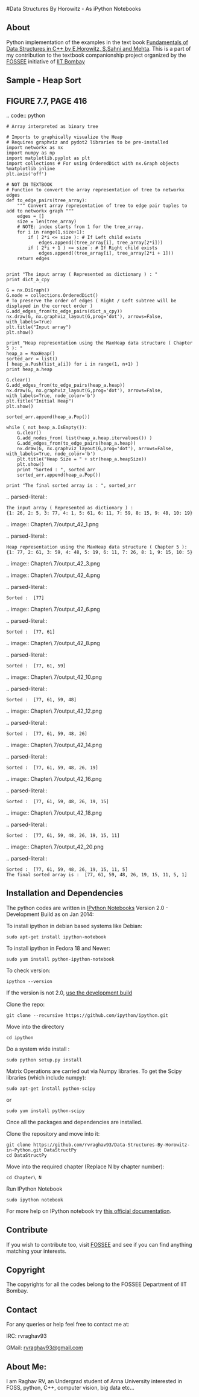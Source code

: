 #Data Structures By Horowitz - As iPython Notebooks

## About

Python implementation of the examples in the text book [Fundamentals of Data Structures in C++ by E.Horowitz, S.Sahni and Mehta](http://www.amazon.in/dp/8173716064/ref=cm_sw_r_tw_dp_P0I9sb188T11M).
This is a part of my contribution to the textbook companionship project organized by the [FOSSEE](http://python.fossee.in/) initiative of [IIT Bombay](https://www.iitb.ac.in/)

## Sample - Heap Sort

FIGURE 7.7, PAGE 416
--------------------

.. code:: python

    # Array interpreted as binary tree
    
    # Imports to graphically visualize the Heap
    # Requires graphviz and pydot2 libraries to be pre-installed
    import networkx as nx
    import numpy as np
    import matplotlib.pyplot as plt
    import collections # For using OrderedDict with nx.Graph objects
    %matplotlib inline
    plt.axis('off')
    
    # NOT IN TEXTBOOK
    # Function to convert the array representation of tree to networkx edges
    def to_edge_pairs(tree_array):
        """ Convert array representation of tree to edge pair tuples to add to networkx graph """
        edges = []
        size = len(tree_array)
        # NOTE: index starts from 1 for the tree_array.
        for i in range(1,size+1):
            if ( 2*i <= size ): # If Left child exists
                edges.append((tree_array[i], tree_array[2*i]))
            if ( 2*i + 1 ) <= size : # If Right child exists
                edges.append((tree_array[i], tree_array[2*i + 1]))
        return edges
    
    
    print "The input array ( Represented as dictionary ) : "
    print dict_a_cpy
    
    G = nx.DiGraph()
    G.node = collections.OrderedDict() 
    # To preserve the order of edges ( Right / Left subtree will be displayed in the correct order )
    G.add_edges_from(to_edge_pairs(dict_a_cpy))
    nx.draw(G, nx.graphviz_layout(G,prog='dot'), arrows=False, with_labels=True)
    plt.title("Input array")
    plt.show()
    
    print "Heap representation using the MaxHeap data structure ( Chapter 5 ): "
    heap_a = MaxHeap()
    sorted_arr = list()
    [ heap_a.Push(list_a[i]) for i in range(1, n+1) ]
    print heap_a.heap
    
    G.clear()
    G.add_edges_from(to_edge_pairs(heap_a.heap))
    nx.draw(G, nx.graphviz_layout(G,prog='dot'), arrows=False, with_labels=True, node_color='b')
    plt.title("Initial Heap")
    plt.show()
    
    sorted_arr.append(heap_a.Pop())
    
    while ( not heap_a.IsEmpty()):
        G.clear()
        G.add_nodes_from( list(heap_a.heap.itervalues()) )
        G.add_edges_from(to_edge_pairs(heap_a.heap))
        nx.draw(G, nx.graphviz_layout(G,prog='dot'), arrows=False, with_labels=True, node_color='b')
        plt.title("Heap Size = " + str(heap_a.heapSize))
        plt.show()
        print "Sorted : ", sorted_arr
        sorted_arr.append(heap_a.Pop())
        
    print "The final sorted array is : ", sorted_arr

.. parsed-literal::

    The input array ( Represented as dictionary ) : 
    {1: 26, 2: 5, 3: 77, 4: 1, 5: 61, 6: 11, 7: 59, 8: 15, 9: 48, 10: 19}



.. image:: Chapter\ 7/output_42_1.png


.. parsed-literal::

    Heap representation using the MaxHeap data structure ( Chapter 5 ): 
    {1: 77, 2: 61, 3: 59, 4: 48, 5: 19, 6: 11, 7: 26, 8: 1, 9: 15, 10: 5}



.. image:: Chapter\ 7/output_42_3.png



.. image:: Chapter\ 7/output_42_4.png


.. parsed-literal::

    Sorted :  [77]



.. image:: Chapter\ 7/output_42_6.png


.. parsed-literal::

    Sorted :  [77, 61]



.. image:: Chapter\ 7/output_42_8.png


.. parsed-literal::

    Sorted :  [77, 61, 59]



.. image:: Chapter\ 7/output_42_10.png


.. parsed-literal::

    Sorted :  [77, 61, 59, 48]



.. image:: Chapter\ 7/output_42_12.png


.. parsed-literal::

    Sorted :  [77, 61, 59, 48, 26]



.. image:: Chapter\ 7/output_42_14.png


.. parsed-literal::

    Sorted :  [77, 61, 59, 48, 26, 19]



.. image:: Chapter\ 7/output_42_16.png


.. parsed-literal::

    Sorted :  [77, 61, 59, 48, 26, 19, 15]



.. image:: Chapter\ 7/output_42_18.png


.. parsed-literal::

    Sorted :  [77, 61, 59, 48, 26, 19, 15, 11]



.. image:: Chapter\ 7/output_42_20.png


.. parsed-literal::

    Sorted :  [77, 61, 59, 48, 26, 19, 15, 11, 5]
    The final sorted array is :  [77, 61, 59, 48, 26, 19, 15, 11, 5, 1]

## Installation and Dependencies

The python codes are written in [IPython Notebooks](http://ipython.org/notebook.html) Version 2.0 - Development Build as on Jan 2014:

To install ipython in debian based systems like Debian:
    
    sudo apt-get install ipython-notebook

To install ipython in Fedora 18 and Newer:
    
    sudo yum install python-ipython-notebook

To check version:
    
    ipython --version

If the version is not 2.0, [use the development build](https://github.com/ipython/ipython)

Clone the repo:

    git clone --recursive https://github.com/ipython/ipython.git

Move into the directory

    cd ipython

Do a system wide install :

    sudo python setup.py install

Matrix Operations are carried out via Numpy libraries.
To get the Scipy libraries (which include numpy):

    sudo apt-get install python-scipy

or 

    sudo yum install python-scipy

Once all the packages and dependencies are installed.

Clone the repository and move into it:

    git clone https://github.com/rvraghav93/Data-Structures-By-Horowitz-in-Python.git DataStructPy
    cd DataStructPy

Move into the required chapter (Replace N by chapter number):

    cd Chapter\ N

Run IPython Notebook

    sudo ipython notebook
    
    
For more help on IPython notebook try [this official documentation](http://ipython.org/ipython-doc/stable/interactive/notebook.html).

## Contribute

If you wish to contribute too, visit [FOSSEE](http://fossee.in/) and see if you can find anything matching your interests.

## Copyright

The copyrights for all the codes belong to the FOSSEE Department of IIT Bombay.

## Contact

For any queries or help feel free to contact me at:

IRC:      rvraghav93

GMail:    rvraghav93@gmail.com

## About Me:

I am Raghav RV, an Undergrad student of Anna University interested in FOSS, python, C++, computer vision, big data etc...
